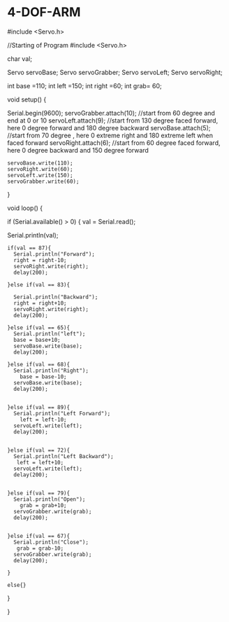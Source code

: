 # 4-DOF-ARM
#include <Servo.h>

//Starting of Program
#include <Servo.h> 


char val;



Servo servoBase; 
Servo servoGrabber;
Servo servoLeft; 
Servo servoRight;

int base =110;
int left =150;
int right =60;
int grab= 60;


void setup() 
{  

Serial.begin(9600);
  servoGrabber.attach(10);  //start from 60 degree and end at 0 or 10
  servoLeft.attach(9);  //start from 130 degree faced forward, here 0 degree forward and 180 degree backward
  servoBase.attach(5);  //start from 70 degree , here 0 extreme right and 180 extreme left when faced forward
  servoRight.attach(6); //start from 60 degree faced forward, here 0 degree backward and 150 degree forward

    servoBase.write(110);
    servoRight.write(60);
    servoLeft.write(150);
    servoGrabber.write(60);
}

void loop()
{
  
  
  if (Serial.available() > 0)
  {
  val = Serial.read();
  
  Serial.println(val);
 

    if(val == 87){
      Serial.println("Forward");
      right = right-10;
      servoRight.write(right);
      delay(200);
        
    }else if(val == 83){
      
      Serial.println("Backward");
      right = right+10;
      servoRight.write(right);
      delay(200);
      
    }else if(val == 65){
      Serial.println("left");
      base = base+10;
      servoBase.write(base);
      delay(200);
      
    }else if(val == 68){
      Serial.println("Right");
        base = base-10;
      servoBase.write(base);
      delay(200);
      
      
    }else if(val == 89){
      Serial.println("Left Forward");
        left = left-10;
      servoLeft.write(left);
      delay(200);
      
      
    }else if(val == 72){
      Serial.println("Left Backward");
       left = left+10;
      servoLeft.write(left);
      delay(200);
      
      
    }else if(val == 79){
      Serial.println("Open");
        grab = grab+10;
      servoGrabber.write(grab);
      delay(200);
      
      
    }else if(val == 67){
      Serial.println("Close");
       grab = grab-10;
      servoGrabber.write(grab);
      delay(200);
    
    }
    
    else{}
    
  }
 
}

